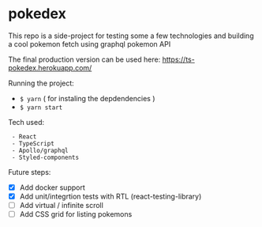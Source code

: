 # pokedex

This repo is a side-project for testing some a few technologies and building a cool pokemon fetch using graphql pokemon API

The final production version can be used here:
https://ts-pokedex.herokuapp.com/

Running the project:

- `$ yarn` ( for instaling the depdendencies )
- `$ yarn start`

Tech used:

```
 - React
 - TypeScript
 - Apollo/graphql
 - Styled-components
```

Future steps:

- [x] Add docker support
- [x] Add unit/integrtion tests with RTL (react-testing-library)
- [ ] Add virtual / infinite scroll
- [ ] Add CSS grid for listing pokemons
